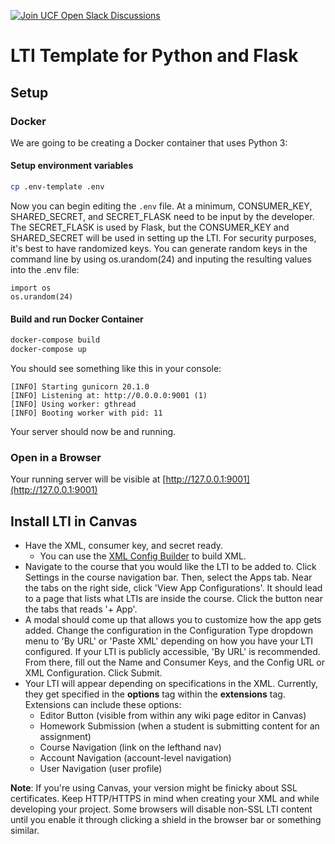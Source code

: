 [![Join UCF Open Slack Discussions](https://ucf-open-slackin.herokuapp.com/badge.svg)](https://ucf-open-slackin.herokuapp.com/)

# LTI Template for Python and Flask

## Setup

### Docker
We are going to be creating a Docker container that uses Python 3:

#### Setup environment variables

```bash
cp .env-template .env
```

Now you can begin editing the `.env` file. At a minimum, CONSUMER_KEY, SHARED_SECRET, and SECRET_FLASK need to be input by the developer. The SECRET_FLASK is used by Flask, but the CONSUMER_KEY and SHARED_SECRET will be used in setting up the LTI. For security purposes, it's best to have randomized keys. You can generate random keys in the command line by using os.urandom(24) and inputing the resulting values into the .env file:

```
import os
os.urandom(24)
```

#### Build and run Docker Container

```bash
docker-compose build
docker-compose up
```

You should see something like this in your console:
```
[INFO] Starting gunicorn 20.1.0
[INFO] Listening at: http://0.0.0.0:9001 (1)
[INFO] Using worker: gthread
[INFO] Booting worker with pid: 11
```

Your server should now be and running.

### Open in a Browser
Your running server will be visible at [http://127.0.0.1:9001](http://127.0.0.1:9001)

## Install LTI in Canvas
- Have the XML, consumer key, and secret ready.
    - You can use the [XML Config Builder](https://www.edu-apps.org/build_xml.html) to build XML.
- Navigate to the course that you would like the LTI to be added to. Click Settings in the course navigation bar. Then, select the Apps tab. Near the tabs on the right side, click 'View App Configurations'. It should lead to a page that lists what LTIs are inside the course. Click the button near the tabs that reads '+ App'.
- A modal should come up that allows you to customize how the app gets added. Change the configuration in the Configuration Type dropdown menu to 'By URL' or 'Paste XML' depending on how you have your LTI configured. If your LTI is publicly accessible, 'By URL' is recommended. From there, fill out the Name and Consumer Keys, and the Config URL or XML Configuration. Click Submit.
- Your LTI will appear depending on specifications in the XML. Currently, they get specified in the **options** tag within the **extensions** tag. Extensions can include these options:
    - Editor Button (visible from within any wiki page editor in Canvas)
    - Homework Submission (when a student is submitting content for an assignment)
    - Course Navigation (link on the lefthand nav)
    - Account Navigation (account-level navigation)
    - User Navigation (user profile)

**Note**: If you're using Canvas, your version might be finicky about SSL certificates. Keep HTTP/HTTPS in mind when creating your XML and while developing your project. Some browsers will disable non-SSL LTI content until you enable it through clicking a shield in the browser bar or something similar.